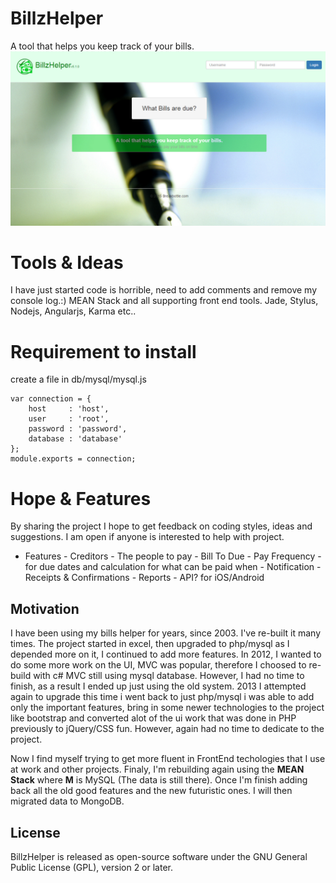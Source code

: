 # BillzHelper
A tool that helps you keep track of your bills.
![BillzHelper Logo](https://github.com/breakbottle/BillzHelper/blob/master/public/img/billzhelper.png?raw=true)



# Tools & Ideas
I have just started code is horrible, need to add comments and remove my console log.:)
MEAN Stack and all supporting front end tools. Jade, Stylus, Nodejs, Angularjs, Karma etc..

# Requirement to install
create a file in db/mysql/mysql.js

    var connection = {
        host     : 'host',
        user     : 'root',
        password : 'password',
        database : 'database'
    };
    module.exports = connection;


# Hope & Features
By sharing the project I hope to get feedback on coding styles, ideas and suggestions. I am open if anyone is interested to help with project.
  -   Features
    -   Creditors - The people to pay
    -   Bill To Due
    -   Pay Frequency - for due dates and calculation for what can be paid when
    -   Notification
    -   Receipts & Confirmations
    -   Reports
    -   API? for iOS/Android
    

## Motivation
I have been using my bills helper for years, since 2003. I've re-built it many times. The project started in excel, then upgraded to php/mysql 
as I depended more on it, I continued to add more features. In 2012, I wanted to do some more work on the UI, MVC was popular, therefore I 
choosed to re-build with c# MVC still using mysql database. However, I had no time to finish, as a result I 
ended up just using the old system. 2013 I attempted again to upgrade this time i went back to just php/mysql i was able to 
add only the important features, bring in some newer technologies to the project like bootstrap and converted alot of the ui work that was done in
PHP previously to jQuery/CSS fun. However, again had no time to dedicate to the project. 

Now I find myself trying to get more fluent in FrontEnd techologies that I use at work and other projects. Finaly, I'm rebuilding again
using the **MEAN Stack** where **M** is MySQL (The data is still there). Once I'm finish adding
back all the old good features and the new futuristic ones. I will then migrated data to MongoDB.

## License
BillzHelper is released as open-source software under the GNU General Public License (GPL), version 2 or later.
